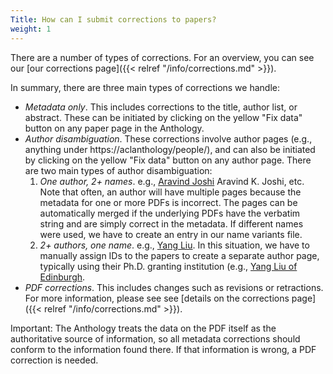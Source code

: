 ```yaml
---
Title: How can I submit corrections to papers?
weight: 1
---
```


There are a number of types of corrections. For an overview, you can see our [our corrections page]({{< relref "/info/corrections.md" >}}).

In summary, there are three main types of corrections we handle:

* _Metadata only_. This includes corrections to the title, author list, or abstract. These can be initiated by clicking on the yellow "Fix data" button on any paper page in the Anthology.
* _Author disambiguation_. These corrections involve author pages (e.g., anything under https://aclanthology/people/), and can also be initiated by clicking on the yellow "Fix data" button on any author page. There are two main types of author disambiguation:
   1. _One author, 2+ names_. e.g., [Aravind Joshi](https://aclanthology.org/people/aravind-joshi) Aravind K. Joshi, etc. Note that often, an author will have multiple pages because the metadata for one or more PDFs is incorrect. The pages can be automatically merged if the underlying PDFs have the verbatim string and are simply correct in the metadata. If different names were used, we have to create an entry in our name variants file.
   2. _2+ authors, one name_. e.g., [Yang Liu](https://aclanthology.org/people/yang-liu). In this situation, we have to manually assign IDs to the papers to create a separate author page, typically using their Ph.D. granting institution (e.g., [Yang Liu of Edinburgh](https://aclanthology.org/people/y/yang-liu-edinburgh/).
* _PDF corrections_. This includes changes such as revisions or retractions. For more information, please see see [details on the corrections page]({{< relref "/info/corrections.md" >}}).

Important: The Anthology treats the data on the PDF itself as the authoritative source of information, so all metadata corrections should conform to the information found there. If that information is wrong, a PDF correction is needed.
